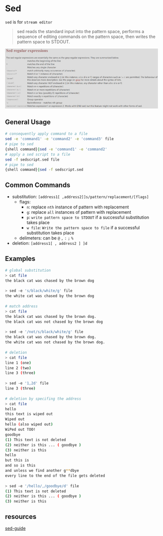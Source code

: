 # Sed
`sed` is for `stream editor`
> sed reads the standard input into the pattern space, performs a sequence of editing commands on the pattern space, then writes the pattern space to STDOUT.

![regex](./figure/sed-regex.png)
## General Usage
```bash
# consequently apply command to a file 
sed -e 'command1' -e 'command2' -e 'command3' file
# pipe to sed
{shell command}|sed -e 'command1' -e 'command2'
# apply a sed script to a file
sed -f sedscript.sed file
# pipe to sed 
{shell command}|sed -f sedscript.sed
```

## Common Commands
* substitution: `[address1[ ,address2]]s/pattern/replacement/[flags]`
    * flags: 
        * `n`: replace `nth` instance of pattern with replacement
        * `g`: replace `all` instances of pattern with replacement
        * `p`: `write pattern space to STDOUT` if a successful substitution takes place
        * `w file`: `Write the pattern space to file` if a successful substitution takes place
    * delimeters: can be `@` `,` `:` `;` `%`
* deletion: `[address1[ , address2 ] ]d`

## Examples
```bash
# global substitution
> cat file
the black cat was chased by the brown dog

> sed -e 's/black/white/g' file
the white cat was chased by the brown dog

# match address 
> cat file
the black cat was chased by the brown dog.
the black cat was not chased by the brown dog

> sed -e '/not/s/black/white/g' file
the black cat was chased by the brown dog.
the white cat was not chased by the brown dog.

# deletion
> cat file
line 1 (one)
line 2 (two)
line 3 (three)

> sed -e '1,2d' file
line 3 (three)

# deletion by specifing the address 
> cat file
hello
this text is wiped out
Wiped out
hello (also wiped out)
WiPed out TOO!
goodbye
(1) This text is not deleted
(2) neither is this ... ( goodbye )
(3) neither is this
hello
but this is
and so is this
and unless we find another g**dbye
every line to the end of the file gets deleted

> sed -e '/hello/,/goodbye/d' file
(1) This text is not deleted
(2) neither is this ... ( goodbye )
(3) neither is this
```



## resources
[sed-guide](https://www.panix.com/%7Eelflord/unix/sed.html)
